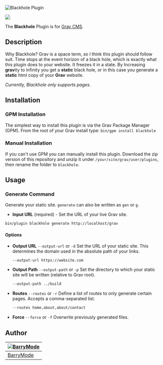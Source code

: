 ![Blackhole Plugin](https://user-images.githubusercontent.com/5648875/33234047-8bd21c26-d1e5-11e7-80d3-aa98f22235c6.png)

[![](https://img.shields.io/badge/paypal-donate-blue.svg)](https://www.paypal.com/cgi-bin/webscr?cmd=_donations&business=barrymode%40protonmail%2ecom&lc=EN&item_name=BarryMode&item_number=Donation&currency_code=USD)

The **Blackhole** Plugin is for [Grav CMS](http://github.com/getgrav/grav).

## Description

Why Blackhole? Grav is a space term, so I think this plugin should follow suit. Time stops at the event horizon of a black hole, which is exactly what this plugin does to your website. It freezes it in a state. By Increasing **grav**ity to infinity you get a **static** black hole, or in this case you generate a **static** html copy of your **Grav** website.

*Currently, Blackhole only supports pages.*

## Installation

### GPM Installation

The simplest way to install this plugin is via the Grav Package Manager (GPM). From the root of your Grav install type:
`bin/gpm install blackhole`

### Manual Installation

If you can't use GPM you can manually install this plugin. Download the zip version of this repository and unzip it under `/your/site/grav/user/plugins`, then rename the folder to `blackhole`.

## Usage

### Generate Command

Generate your static site. `generate` can also be written as `gen` or `g`.

- **Input URL** (required) - Set the URL of your live Grav site.

```bash
bin/plugin blackhole generate http://localhost/grav
```

#### Options

- **Output URL** `--output-url` or `-d`
  Set the URL of your static site. This determines the domain used in the absolute path of your links.

  ```bash
  --output-url https://website.com
  ```

- **Output Path** `--output-path` or `-p`
  Set the directory to which your static site will be written (relative to Grav root).

  ```bash
  --output-path ../build
  ```

- **Routes** `--routes` or `-r`
  Define a list of routes to only generate certain pages. Accepts a comma-separated list.

  ```bash
  --routes home,about,about/contact
  ```

- **Force** `--force` or `-f`
  Overwrite previously generated files.

## Author

| [![BarryMode](https://avatars3.githubusercontent.com/u/5648875?v=2&s=70)](https://twitter.com/barrymode "Follow @BarryMode on Twitter") |
|---|
| [BarryMode](https://barrymode.github.io) |
